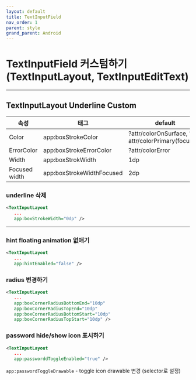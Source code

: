```yaml
---
layout: default
title: TextInputField
nav_order: 1
parent: style
grand_parent: Android
---
```


# TextInputField 커스텀하기 (TextInputLayout, TextInputEditText)

---

## TextInputLayout Underline Custom

| 속성          | 태그                      | default                                           |
| ------------- | ------------------------- | ------------------------------------------------- |
| Color         | app:boxStrokeColor        | ?attr/colorOnSurface, ?attr/colorPrimary(focused) |
| ErrorColor    | app:boxStrokeErrorColor   | ?attr/colorError                                  |
| Width         | app:boxStrokWidth         | 1dp                                               |
| Focused width | app:boxStrokeWidthFocused | 2dp                                               |

### underline 삭제

```xml
<TextInputLayout
   ...
   app:boxStrokeWidth="0dp" />
```

---

### hint floating animation 없애기

```xml
<TextInputLayout
   ...
   app:hintEnabled="false" />

```

### radius 변경하기

```xml
<TextInputLayout
   ...
   app:boxCornerRadiusBottomEnd="10dp"
   app:boxCornerRadiusTopEnd="10dp"
   app:boxCornerRadiusBottomStart="10dp"
   app:boxCornerRadiusTopStart="10dp" />

```

### password hide/show icon 표시하기

```xml
<TextInputLayout
   ...
   app:passworddToggleEnabled="true" />
```

`app:passwordToggleDrawable` - toggle icon drawable 변경 (selector로 설정)
